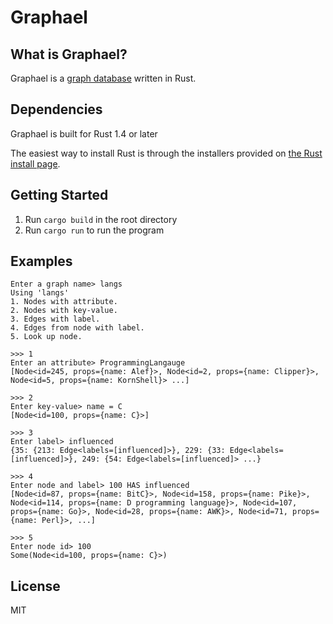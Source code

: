 Graphael
========
## What is Graphael?
Graphael is a [graph database](http://en.wikipedia.org/wiki/Graph_database) written in Rust.

## Dependencies

Graphael is built for Rust 1.4 or later

The easiest way to install Rust is through the installers provided on [the Rust install page](http://www.rust-lang.org/install.html).

## Getting Started

1. Run `cargo build` in the root directory
2. Run `cargo run` to run the program

## Examples
```
Enter a graph name> langs
Using 'langs'
1. Nodes with attribute.
2. Nodes with key-value.
3. Edges with label.
4. Edges from node with label.
5. Look up node.

>>> 1
Enter an attribute> ProgrammingLangauge
[Node<id=245, props={name: Alef}>, Node<id=2, props={name: Clipper}>, Node<id=5, props={name: KornShell}> ...]

>>> 2
Enter key-value> name = C
[Node<id=100, props={name: C}>]

>>> 3
Enter label> influenced
{35: {213: Edge<labels=[influenced]>}, 229: {33: Edge<labels=[influenced]>}, 249: {54: Edge<labels=[influenced]> ...}

>>> 4
Enter node and label> 100 HAS influenced
[Node<id=87, props={name: BitC}>, Node<id=158, props={name: Pike}>, Node<id=114, props={name: D programming language}>, Node<id=107, props={name: Go}>, Node<id=28, props={name: AWK}>, Node<id=71, props={name: Perl}>, ...]

>>> 5
Enter node id> 100
Some(Node<id=100, props={name: C}>)
```

## License
MIT

